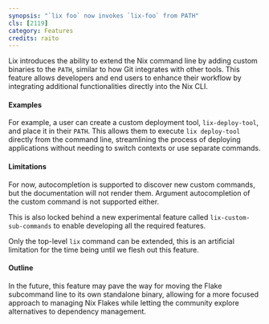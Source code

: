 ```yaml
---
synopsis: "`lix foo` now invokes `lix-foo` from PATH"
cls: [2119]
category: Features
credits: raito
---
```


Lix introduces the ability to extend the Nix command line by adding custom
binaries to the `PATH`, similar to how Git integrates with other tools. This
feature allows developers and end users to enhance their workflow by
integrating additional functionalities directly into the Nix CLI.

#### Examples

For example, a user can create a custom deployment tool, `lix-deploy-tool`, and
place it in their `PATH`. This allows them to execute `lix deploy-tool`
directly from the command line, streamlining the process of deploying
applications without needing to switch contexts or use separate commands.

#### Limitations

For now, autocompletion is supported to discover new custom commands, but the
documentation will not render them. Argument autocompletion of the custom
command is not supported either.

This is also locked behind a new experimental feature called
`lix-custom-sub-commands` to enable developing all the required features.

Only the top-level `lix` command can be extended, this is an artificial
limitation for the time being until we flesh out this feature.

#### Outline

In the future, this feature may pave the way for moving the Flake subcommand
line to its own standalone binary, allowing for a more focused approach to
managing Nix Flakes while letting the community explore alternatives to
dependency management.
